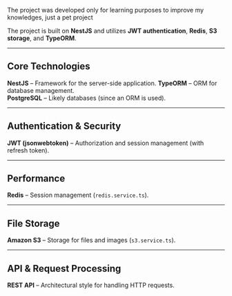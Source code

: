 The project was developed only for learning purposes to improve my knowledges, just a pet project

The project is built on **NestJS** and utilizes **JWT authentication**, **Redis**, **S3 storage**, and **TypeORM**.

---

## Core Technologies
**NestJS** – Framework for the server-side application.
**TypeORM** – ORM for database management.  
**PostgreSQL** – Likely databases (since an ORM is used).

---

## Authentication & Security
**JWT (jsonwebtoken)** – Authorization and session management (with refresh token).

---

## Performance
**Redis** – Session management (`redis.service.ts`).  

---

## File Storage
**Amazon S3** – Storage for files and images (`s3.service.ts`).  

---

## API & Request Processing
**REST API** – Architectural style for handling HTTP requests.  
